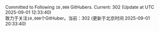 Committed to Following `10,000` GitHubers. Current: <!-- FOLLOWING_COUNT -->302<!-- FOLLOWING_COUNT --> (Update at UTC <!-- LAST_UPDATED -->2025-09-01 12:33:40<!-- LAST_UPDATED -->)<br>
致力于关注`10,000`个GitHuber。当前：<!-- FOLLOWING_COUNT -->302<!-- FOLLOWING_COUNT --> (更新于北京时间 <!-- LAST_UPDATED_CST -->2025-09-01 20:33:40<!-- LAST_UPDATED_CST -->)

